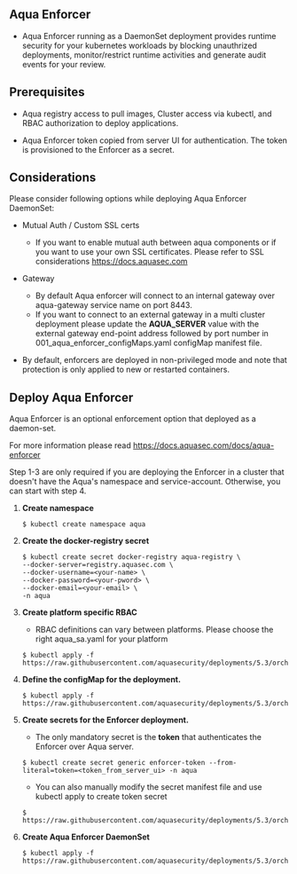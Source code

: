 ## Aqua Enforcer

- Aqua Enforcer running as a DaemonSet deployment provides runtime security for your kubernetes workloads by blocking unauthrized deployments, monitor/restrict runtime activities and generate audit events for your review.

## Prerequisites

- Aqua registry access to pull images, Cluster access via kubectl, and RBAC authorization to deploy applications.

- Aqua Enforcer token copied from server UI for authentication. The token is provisioned to the Enforcer as a secret.

## Considerations

Please consider following options while deploying Aqua Enforcer DaemonSet:

- Mutual Auth / Custom SSL certs

  - If you want to enable mutual auth between aqua components or if you want to use your own SSL certificates. Please refer to SSL considerations https://docs.aquasec.com

- Gateway
  - By default Aqua enforcer will connect to an internal gateway over aqua-gateway service name on port 8443.
  - If you want to connect to an external gateway in a multi cluster deployment please update the **AQUA_SERVER** value with the external gateway end-point address followed by port number in 001_aqua_enforcer_configMaps.yaml configMap manifest file.

- By default, enforcers are deployed in non-privileged mode and note that protection is only applied to new or restarted containers.

## Deploy Aqua Enforcer

Aqua Enforcer is an optional enforcement option that deployed as a daemon-set.

For more information please read https://docs.aquasec.com/docs/aqua-enforcer

Step 1-3 are only required if you are deploying the Enforcer in a cluster that doesn't have the Aqua's namespace and service-account. Otherwise, you can start with step 4.

1. **Create namespace**
   
   ```SHELL
   $ kubectl create namespace aqua
   ```
2. **Create the docker-registry secret**

   ```SHELL
   $ kubectl create secret docker-registry aqua-registry \
   --docker-server=registry.aquasec.com \
   --docker-username=<your-name> \
   --docker-password=<your-pword> \
   --docker-email=<your-email> \
   -n aqua
   ```

3. **Create platform specific RBAC**

   * RBAC definitions can vary between platforms. Please choose the right aqua_sa.yaml for your platform

   ```SHELL
   $ kubectl apply -f https://raw.githubusercontent.com/aquasecurity/deployments/5.3/orchestrators/kubernetes/manifests/aqua_csp_002_RBAC/<<platform>>/aqua_sa.yaml
   ```

4. **Define the configMap for the deployment.**

   ```SHELL
   $ kubectl apply -f https://raw.githubusercontent.com/aquasecurity/deployments/5.3/orchestrators/kubernetes/manifests/aqua_csp_009_enforcer/aqua_enforcer/001_aqua_enforcer_configMaps.yaml
   ```
   
5. **Create secrets for the Enforcer deployment.**

   * The only mandatory secret is the **token** that authenticates the Enforcer over Aqua server.

   ```SHELL
   $ kubectl create secret generic enforcer-token --from-literal=token=<token_from_server_ui> -n aqua
   ```

   * You can also manually modify the secret manifest file and use kubectl apply to create token secret
   ```SHELL
   $ https://raw.githubusercontent.com/aquasecurity/deployments/5.3/orchestrators/kubernetes/manifests/aqua_csp_009_enforcer/aqua_enforcer/002_aqua_enforcer_secrets.yaml
   ```

6. **Create Aqua Enforcer DaemonSet**

   ```SHELL
   $ kubectl apply -f https://raw.githubusercontent.com/aquasecurity/deployments/5.3/orchestrators/kubernetes/manifests/aqua_csp_009_enforcer/aqua_enforcer/003_aqua_enforcer_daemonset.yaml
   ```
